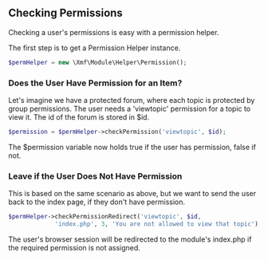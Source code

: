 ## Checking Permissions

Checking a user's permissions is easy with a permission helper.

The first step is to get a Permission Helper instance.

```php
$permHelper = new \Xmf\Module\Helper\Permission();
```

### Does the User Have Permission for an Item?

Let's imagine we have a protected forum, where each topic is protected by group permissions.
The user needs a 'viewtopic' permission for a topic to view it. The id of the forum is stored in $id.

```php
$permission = $permHelper->checkPermission('viewtopic', $id);
```

The $permission variable now holds true if the user has permission, false if not.

### Leave if the User Does Not Have Permission

This is based on the same scenario as above, but we want to send the user back to the index page,
if they don't have permission.

```php
$permHelper->checkPermissionRedirect('viewtopic', $id,
             'index.php', 3, 'You are not allowed to view that topic');
```

The user's browser session will be redirected to the module's index.php if the required permission
is not assigned.
